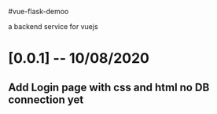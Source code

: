 #vue-flask-demoo

a backend service for vuejs

# [0.0.1] -- 10/08/2020
## Add Login page with css and html no DB connection yet
